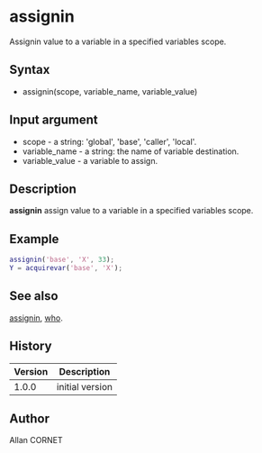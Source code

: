 

# assignin

Assignin value to a variable in a specified variables scope.

## Syntax

- assignin(scope, variable_name, variable_value)

## Input argument

 - scope - a string: 'global', 'base', 'caller', 'local'.
 - variable_name - a string: the name of variable destination.
 - variable_value - a variable to assign.

## Description


  <p><b>assignin</b> assign value to a variable in a specified variables scope.</p>


## Example

```matlab
assignin('base', 'X', 33);
Y = acquirevar('base', 'X');
```

## See also

[assignin](assignin.md), [who](who.md).
## History

|Version|Description|
|------|------|
|1.0.0|initial version|


## Author

Allan CORNET




